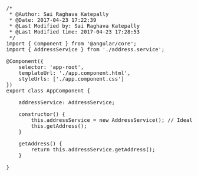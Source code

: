 <pre class="prettyprint">
/*
 * @Author: Sai Raghava Katepally 
 * @Date: 2017-04-23 17:22:39 
 * @Last Modified by: Sai Raghava Katepally
 * @Last Modified time: 2017-04-23 17:28:53
 */
import { Component } from '@angular/core';
import { AddressService } from './address.service';

@Component({
    selector: 'app-root',
    templateUrl: './app.component.html',
    styleUrls: ['./app.component.css']
})
export class AppComponent {

    addressService: AddressService;

    constructor() {
        this.addressService = new AddressService(); // Ideally, this task must be delegated to Angular2 Dependency Injector
        this.getAddress();
    }

    getAddress() {
        return this.addressService.getAddress();
    }

}
</pre>